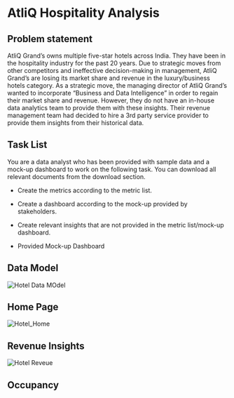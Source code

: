 # AtliQ Hospitality Analysis
## Problem statement
AtliQ Grand’s owns multiple five-star hotels across India. They have been in the hospitality industry for the past 20 years. Due to strategic moves from other competitors and ineffective decision-making in management, AtliQ Grand’s are losing its market share and revenue in the luxury/business hotels category. As a strategic move, the managing director of AtliQ Grand’s wanted to incorporate “Business and Data Intelligence” in order to regain their market share and revenue. However, they do not have an in-house data analytics team to provide them with these insights.
Their revenue management team had decided to hire a 3rd party service provider to provide them insights from their historical data.

## Task List
You are a data analyst who has been provided with sample data and a mock-up dashboard to work on the following task. You can download all relevant documents from the download section.
- Create the metrics according to the metric list.
- Create a dashboard according to the mock-up provided by stakeholders.
- Create relevant insights that are not provided in the metric list/mock-up dashboard.

 - Provided Mock-up Dashboard
## Data Model
![Hotel Data MOdel](https://github.com/user-attachments/assets/8848fc14-0f2c-4968-813b-a1b603743b9c)
## Home Page
![Hotel_Home](https://github.com/user-attachments/assets/757a07b3-0298-4978-a025-bdcc1cfc5253)
## Revenue Insights
![Hotel Reveue](https://github.com/user-attachments/assets/1f1b0535-b4e9-456a-bdc5-a62c790a4559)
## Occupancy 



